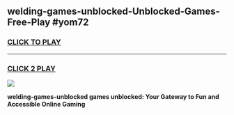 
## welding-games-unblocked-Unblocked-Games-Free-Play #yom72
<h3>
<a href="https://us.freeplayer.one?title=welding-games-unblocked&ref=9M">CLICK TO PLAY</a></h3>
<hr>

<h3>
<a href="https://us.freeplayer.one?title=welding-games-unblocked&ref=9M">CLICK 2 PLAY</a>
  
</h3>

<a href="https://us.freeplayer.one?title=welding-games-unblocked&ref=9M"><img src="https://clearcache.store/games.png"></a>


**welding-games-unblocked games unblocked: Your Gateway to Fun and Accessible Online Gaming**
